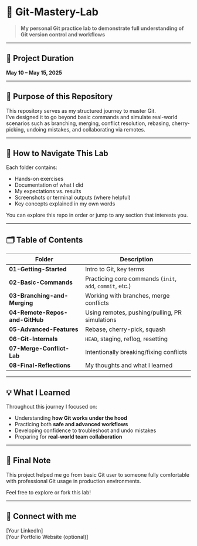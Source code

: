 # 🚀 Git-Mastery-Lab

> **My personal Git practice lab to demonstrate full understanding of Git version control and workflows**

---

## 📅 Project Duration

**May 10 – May 15, 2025**

---

## 🎯 Purpose of this Repository

This repository serves as my structured journey to master Git.  
I’ve designed it to go beyond basic commands and simulate real-world scenarios such as branching, merging, conflict resolution, rebasing, cherry-picking, undoing mistakes, and collaborating via remotes.  

---

## 📝 How to Navigate This Lab

Each folder contains:

- Hands-on exercises
- Documentation of what I did
- My expectations vs. results
- Screenshots or terminal outputs (where helpful)
- Key concepts explained in my own words

You can explore this repo in order or jump to any section that interests you.

---

## 🗂️ Table of Contents

| Folder | Description |
|-------|-------------|
| **01-Getting-Started** | Intro to Git, key terms |
| **02-Basic-Commands** | Practicing core commands (`init`, `add`, `commit`, etc.) |
| **03-Branching-and-Merging** | Working with branches, merge conflicts |
| **04-Remote-Repos-and-GitHub** | Using remotes, pushing/pulling, PR simulations |
| **05-Advanced-Features** | Rebase, cherry-pick, squash |
| **06-Git-Internals** | `HEAD`, staging, reflog, resetting |
| **07-Merge-Conflict-Lab** | Intentionally breaking/fixing conflicts |
| **08-Final-Reflections** | My thoughts and what I learned |

---

## 💡 What I Learned

Throughout this journey I focused on:

- Understanding **how Git works under the hood**
- Practicing both **safe and advanced workflows**
- Developing confidence to troubleshoot and undo mistakes
- Preparing for **real-world team collaboration**

---

## 👋 Final Note

This project helped me go from basic Git user to someone fully comfortable with professional Git usage in production environments.

Feel free to explore or fork this lab!

---

## 🔗 Connect with me

[Your LinkedIn]  
[Your Portfolio Website (optional)]  

